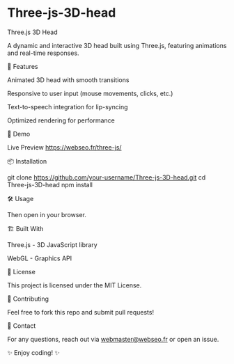 # Three-js-3D-head

Three.js 3D Head

A dynamic and interactive 3D head built using Three.js, featuring animations and real-time responses.

🚀 Features

Animated 3D head with smooth transitions

Responsive to user input (mouse movements, clicks, etc.)

Text-to-speech integration for lip-syncing

Optimized rendering for performance

🎥 Demo

Live Preview https://webseo.fr/three-js/

📦 Installation

git clone https://github.com/your-username/Three-js-3D-head.git
cd Three-js-3D-head
npm install

🛠 Usage

Then open in your browser.

🏗 Built With

Three.js - 3D JavaScript library

WebGL - Graphics API

📜 License

This project is licensed under the MIT License.

🤝 Contributing

Feel free to fork this repo and submit pull requests!

📧 Contact

For any questions, reach out via webmaster@webseo.fr or open an issue.

✨ Enjoy coding! ✨
